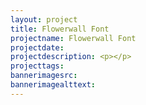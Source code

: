 ```yaml
---
layout: project
title: Flowerwall Font
projectname: Flowerwall Font
projectdate:
projectdescription: <p></p>
projecttags:
bannerimagesrc:
bannerimagealttext:
---
```

